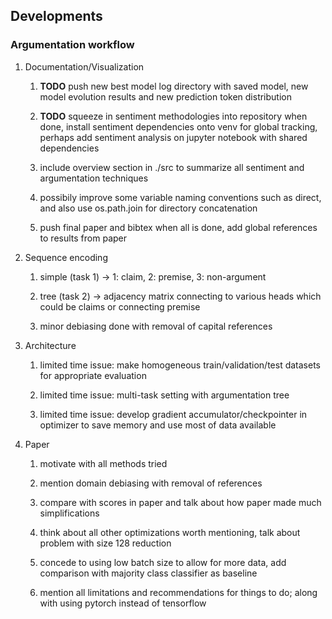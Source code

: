 Developments
------------

### Argumentation workflow

1.  Documentation/Visualization

    1.  **TODO** push new best model log directory with saved
        model, new model evolution results and new prediction token
        distribution

    2.  **TODO** squeeze in sentiment methodologies into
        repository when done, install sentiment dependencies onto venv
        for global tracking, perhaps add sentiment analysis on jupyter
        notebook with shared dependencies

    3.  include overview section in ./src to summarize all sentiment and
        argumentation techniques

    4.  possibily improve some variable naming conventions such as
        direct, and also use os.path.join for directory concatenation

    5.  push final paper and bibtex when all is done, add global
        references to results from paper

2.  Sequence encoding

    1.  simple (task 1) -\> 1: claim, 2: premise, 3: non-argument

    2.  tree (task 2) -\> adjacency matrix connecting to various heads
        which could be claims or connecting premise

    3.  minor debiasing done with removal of capital references

3.  Architecture

    1.  limited time issue: make homogeneous train/validation/test
        datasets for appropriate evaluation

    2.  limited time issue: multi-task setting with argumentation tree

    3.  limited time issue: develop gradient accumulator/checkpointer in
        optimizer to save memory and use most of data available

4.  Paper

    1.  motivate with all methods tried

    2.  mention domain debiasing with removal of references

    3.  compare with scores in paper and talk about how paper made much
        simplifications

    4.  think about all other optimizations worth mentioning, talk about
        problem with size 128 reduction

    5.  concede to using low batch size to allow for more data, add
        comparison with majority class classifier as baseline

    6.  mention all limitations and recommendations for things to do;
        along with using pytorch instead of tensorflow
